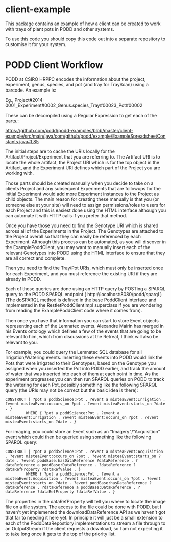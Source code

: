 client-example
==============

This package contains an example of how a client can be created to work with trays of plant pots in PODD and other systems.

To use this code you should copy this code out into a separate repository to customise it for your system.

PODD Client Workflow
====================

PODD at CSIRO HRPPC encodes the information about the project, experiment, genus, species, and pot (and tray for TrayScan) using a barcode. An example is:

Eg., Project#2014-0001_Experiment#0002_Genus.species_Tray#00023_Pot#00002

These can be decompiled using a Regular Expression to get each of the parts.:

https://github.com/podd/podd-examples/blob/master/client-example/src/main/java/com/github/podd/example/ExampleSpreadsheetConstants.java#L85

The initial steps are to cache the URIs locally for the Artifact/Project/Experiment that you are referring to. The Artifact URI is to locate the whole artifact, the Project URI which is for the top object in the Artifact, and the Experiment URI defines which part of the Project you are working with.

Those parts should be created manually when you decide to take on a clients Project and any subsequent Experiments that are followups for the initial Experiment would add more Experiment instances to the Project as child objects. The main reason for creating these manually is that you (or someone else at your site) will need to assign permissions/roles to users for each Project and this is easiest done using the HTML interface although you can automate it with HTTP calls if you prefer that method.

Once you have those you need to find the Genotype URI which is shared across all of the Experiments in the Project. The Genotypes are attached to the Project overall so that they can easily be referenced by each Experiment. Although this process can be automated, as you will discover in the ExamplePoddClient, you may want to manually insert each of the relevant Genotypes into PODD using the HTML interface to ensure that they are all correct and complete.

Then you need to find the Tray/Pot URIs, which must only be inserted once for each Experiment, and you must reference the existing URI if they are already in PODD.

Each of those queries are done using an HTTP query by POSTing a SPARQL query to the PODD SPARQL endpoint ( http://localhost:8080/podd/sparql ) (The doSPARQL method is defined in the base PoddClient interface and implemented in the RestletPoddClientImpl superclass if you are wondering from reading the ExamplePoddClient code where it comes from).

Then once you have that information you can start to store Event objects representing each of the Lemnatec events. Alexandre Mairin has merged in his Events ontology which defines a few of the events that are going to be relevant to him, which from discussions at the Retreat, I think will also be relevant to you.

For example, you could query the Lemnatec SQL database for all Irrigation/Watering events. Inserting these events into PODD would link the Pots that were irrigated to their Genotypes, based on the Genotype you assigned when you inserted the Pot into PODD earlier, and track the amount of water that was inserted into each of them at each point in time. As the experiment progresses you can then run SPARQL queries on PODD to track the watering for each Pot, possibly something like the following SPARQL query (the URIs may not be correct but the basic idea is there):

    CONSTRUCT { ?pot a poddScience:Pot . ?event a misteaEvent:Irrigation . ?event misteaEvent:occurs_on ?pot . ?event misteaEvent:starts_on ?date . }
             WHERE { ?pot a poddScience:Pot . ?event a misteaEvent:Irrigation . ?event misteaEvent:occurs_on ?pot . ?event misteaEvent:starts_on ?date . }

For imaging, you could store an Event such as an "Imagery"/"Acquisition" event which could then be queried using something like the following SPARQL query:

    CONSTRUCT { ?pot a poddScience:Pot . ?event a misteaEvent:Acquisition . ?event misteaEvent:occurs_on ?pot . ?event misteaEvent:starts_on ?date . ?event poddBase:hasDataReference ?dataReference . ?dataReference a poddBase:DataReference . ?dataReference ?dataRefProperty ?dataRefValue . }
             WHERE { ?pot a poddScience:Pot . ?event a misteaEvent:Acquisition . ?event misteaEvent:occurs_on ?pot . ?event misteaEvent:starts_on ?date . ?event poddBase:hasDataReference ?dataReference . ?dataReference a poddBase:DataReference . ?dataReference ?dataRefProperty ?dataRefValue . }

The properties in the dataRefProperty will tell you where to locate the image file on a file system. The access to the file could be done with PODD, but I haven't yet implemented the downloadDataReference API as we haven't got that far to needing it here yet. In principle it will just be a small extension to each of the PoddDataRepostiory implementations to stream a file through to an OutputStream if the client requests a download, so I am not expecting it to take long once it gets to the top of the priority list.
